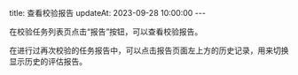 title: 查看校验报告 updateAt: 2023-09-28 10:00:00 ---

在校验任务列表页点击“报告”按钮，可以查看校验报告。

在进行过再次校验的任务报告中，可以点击报告页面左上方的历史记录，用来切换显示历史的评估报告。
